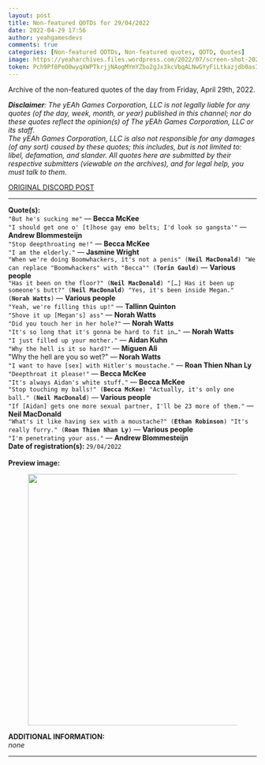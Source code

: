 ```yaml
---
layout: post
title: Non-featured QOTDs for 29/04/2022
date: 2022-04-29 17:56
author: yeahgamesdevs
comments: true
categories: [Non-featured QOTDs, Non-featured quotes, QOTD, Quotes]
image: https://yeaharchives.files.wordpress.com/2022/07/screen-shot-2022-07-12-at-5.44.21-pm.png?w=894
token: Pch9Pf8PeO0wyqXWPTkrjjNAogMYmYZbo2gJx3kcVbqALNwGYyFiLtkazjdb0asIys3u4xrmau9NootZxxYjvbt37Hmtpl9lYdH68u3NfAmkK8Ll8OymjCQFVl2Arlp6q20kLFcDmXC2
---
```

<!-- wp:paragraph -->
<p>Archive of the non-featured quotes of the day from Friday, April 29th, 2022. </p>
<!-- /wp:paragraph -->

<!-- wp:paragraph -->
<p><em><strong>Disclaimer</strong>: The yEAh Games Corporation, LLC is not legally liable for any quotes (of the day, week, month, or year) published in this channel; nor do these quotes reflect the opinion(s) of The yEAh Games Corporation, LLC or its staff</em>.<br><em>The yEAh Games Corporation, LLC is also not responsible for any damages (of any sort) caused by these quotes; this includes, but is not limited to: libel, defamation, and slander. All quotes here are submitted by their respective submitters (viewable on the archives), and for legal help, you must talk to them.</em><br><a href="https://cdn.discordapp.com/attachments/958100064079839303/964566123628609628/unknown.png"></a></p>
<!-- /wp:paragraph -->

<!-- wp:buttons {"layout":{"type":"flex","justifyContent":"left"}} -->
<div class="wp-block-buttons"><!-- wp:button {"textColor":"vivid-cyan-blue","align":"center","style":{"border":{"radius":"18px"}},"className":"is-style-fill"} -->
<div class="wp-block-button aligncenter is-style-fill"><a class="wp-block-button__link has-vivid-cyan-blue-color has-text-color wp-element-button" href="https://discord.com/channels/887052880782176266/958100064079839303/969697717074927737" style="border-radius:18px;">ORIGINAL DISCORD POST</a></div>
<!-- /wp:button --></div>
<!-- /wp:buttons -->

<!-- wp:separator {"align":"center","className":"is-style-wide"} -->
<hr class="wp-block-separator aligncenter has-alpha-channel-opacity is-style-wide" />
<!-- /wp:separator -->

<!-- wp:paragraph -->
<p><strong>Quote(s): </strong><br><code>"But he's sucking me"</code> — <strong>Becca McKee</strong><br><code>"I should get one o' [t]hose gay emo belts; I'd look so gangsta'"</code> — <strong>Andrew Blommesteijn</strong><br><code>"Stop deepthroating me!"</code> — <strong>Becca McKee</strong><br><code>"I am the elderly."</code> — <strong>Jasmine Wright</strong><br><code>"When we're doing Boomwhackers, it's not a penis" (<strong>Neil MacDonald</strong>) "We can replace "Boomwhackers" with "Becca"" (<strong>Torin Gauld</strong>)</code> — <strong>Various people</strong><br><code>"Has it been on the floor?" (<strong>Neil MacDonald</strong>) "[…] Has it been up someone's butt?" (<strong>Neil MacDonald</strong>) "Yes, it's been inside Megan." (<strong>Norah Watts</strong>)</code> — <strong>Various people</strong><br><code>"Yeah, we're filling this up!"</code> — <strong>Tallinn Quinton</strong><br><code>"Shove it up [Megan's] ass"</code> —<em> </em><strong>Norah Watts<em> </em></strong><br><code>"Did you touch her in her hole?"</code> — <strong>Norah Watt<em>s </em></strong><br><code>"It's so long that it's gonna be hard to fit in…"</code> — <strong>Norah Watts </strong><br><code>"I just filled up your mother."</code> — <strong>Aidan Kuhn </strong><br><code>"Why the hell is it so hard?"</code> — <strong>Miguen Ali </strong><br>"Why the hell are you so wet?" — <strong>Norah Watts </strong><br><code>"I want to have [sex] with Hitler's moustache."</code> — <strong>Roan Thien Nhan Ly </strong><br><code>"Deepthroat it please!"</code> — <strong>Becca McKee </strong><br><code>"It's always Aidan's white stuff."</code> — <strong>Becca McKee </strong><br><code>"Stop touching my balls!" (<strong>Becca McKee</strong>) "Actually, it's only one ball." (<strong>Neil MacDonald</strong>)</code> — <strong>Various people</strong> <br><code>"If [Aidan] gets one more sexual partner, I'll be 23 more of them."</code> — <strong>Neil MacDonald</strong> <br><code>"What's it like having sex with a moustache?" (<strong>Ethan Robinson</strong>) "It's really furry." (<strong>Roan Thien Nhan Ly</strong>)</code> — <strong>Various people</strong> <br><code>"I'm penetrating your ass."</code> — <strong>Andrew Blommesteijn</strong><br><strong>Date of registration(s): </strong><code>29/04/2022</code> <code><br></code><br><strong>Preview image:</strong></p>
<!-- /wp:paragraph -->

<!-- wp:image {"id":798,"width":509,"height":509,"sizeSlug":"large","linkDestination":"none"} -->
<figure class="wp-block-image size-large is-resized"><img src="https://yeaharchives.files.wordpress.com/2022/07/screen-shot-2022-07-12-at-5.44.21-pm.png?w=894" alt="" class="wp-image-798" width="509" height="509" /></figure>
<!-- /wp:image -->

<!-- wp:paragraph -->
<p><strong>ADDITIONAL INFORMATION:</strong><br><em>none</em></p>
<!-- /wp:paragraph -->

<!-- wp:separator {"className":"is-style-wide"} -->
<hr class="wp-block-separator has-alpha-channel-opacity is-style-wide" />
<!-- /wp:separator -->
